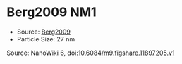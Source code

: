 <a name="material" />

# Berg2009 NM1
<script type="application/ld+json">
  {
    "@context": "https://schema.org/",
    "@type": "ChemicalSubstance",
    "@id": "https://egonw.github.io/nanowiki/nanowiki145.html#material",
    "http://purl.org/dc/terms/conformsTo":
      {
        "@type": "CreativeWork",
        "@id": "https://bioschemas.org/profiles/ChemicalSubstance/0.4-RELEASE/"
      },
    "identfier": "145",
    "name": "Berg2009 NM1",
    "url": "https://egonw.github.io/nanowiki/nanowiki145.html#material",
    "sameAs": "http://127.0.0.1/mediawiki/index.php/Special:URIResolver/Berg2009_NM1"
  }
</script>


* Source: [Berg2009](articleBerg2009.md)
* Particle Size: 27 nm


Source: NanoWiki 6, doi:[10.6084/m9.figshare.11897205.v1](https://doi.org/10.6084/m9.figshare.11897205.v1)
